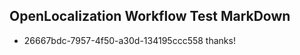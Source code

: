 ## OpenLocalization Workflow Test MarkDown
* 26667bdc-7957-4f50-a30d-134195ccc558 
thanks!<!--HONumber=Mar16_HO1-->
